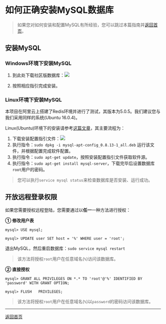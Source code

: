 # 如何正确安装MySQL数据库

> 如果您对如何安装和配置MySQL有所经验，您可以跳过本篇指南并[返回首页](/README.md)。

## 安装MySQL

### Windows环境下安装MySQL

1. 到此处下载社区版数据库：[![](https://img.shields.io/badge/MySQL-8.0.16-informational.svg?logo=mysql&style=flat)](https://dev.mysql.com/downloads/mysql/)

2. 按照相应指引完成安装。

### Linux环境下安装MySQL

本项目在阿里云上搭建了Redis环境并进行了测试，其版本为5.0.5。我们建议您与我们采用同样的系统(Ubuntu 16.0.4)。

Linux(Ubuntu)环境下的安装请参考[这篇文章](https://dev.mysql.com/doc/mysql-apt-repo-quick-guide/en/#repo-qg-apt-repo-manual-setup)，其主要流程为：

1. 下载安装配置指引文件：[![](https://img.shields.io/badge/MySQL-8.0.16-informational.svg?logo=mysql&style=flat)](https://dev.mysql.com/get/mysql-apt-config_0.8.13-1_all.deb)
2. 执行指令：`sudo dpkg -i mysql-apt-config_0.8.13-1_all.deb` 运行该文件，并根据配置完成软件配置。
3. 执行指令：`sudo apt-get update`，按照安装配置指引文件获取软件源。
4. 执行指令：`sudo apt-get install mysql-server`，下载完毕后设置数据库`root`用户的密码。

> 您可以执行`service mysql status`来检查数据库是否安装、运行成功。

## 开放远程登录权限

如果您需要授权远程登陆，您需要通过以**任一**一种方法进行授权：

**① 修改用户表**

```
mysql> USE mysql;  

mysql> UPDATE user SET host = '%' WHERE user = 'root';  

```
退出MySQL，然后重启数据库：`sudo service mysql restart`

> 该方法将授权`root`用户在任意域名(`%`)访问该数据库。

**② 直接授权**

```
mysql> GRANT ALL PRIVILEGES ON *.* TO 'root'@'%' IDENTIFIED BY 'password' WITH GRANT OPTION;  

mysql> FLUSH   PRIVILEGES; 
```

> 该方法将授权`root`用户在任意域名(`%`)以`password`的密码访问该数据库。

---

[返回首页](/README.md)